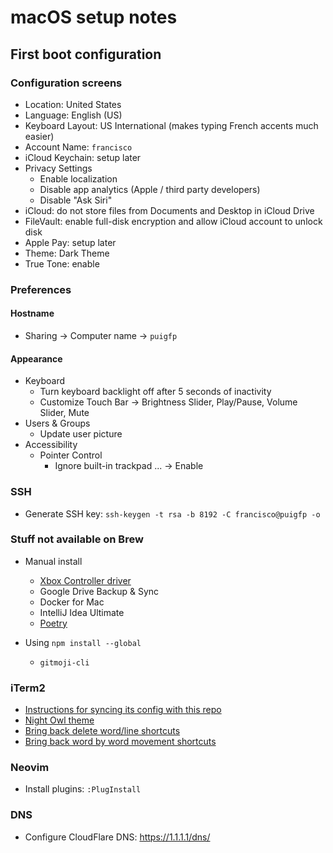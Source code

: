 # macOS setup notes

## First boot configuration

### Configuration screens

- Location: United States
- Language: English (US)
- Keyboard Layout: US International (makes typing French accents much easier)
- Account Name: `francisco`
- iCloud Keychain: setup later
- Privacy Settings
  - Enable localization
  - Disable app analytics (Apple / third party developers)
  - Disable "Ask Siri"
- iCloud: do not store files from Documents and Desktop in iCloud Drive
- FileVault: enable full-disk encryption and allow iCloud account to unlock disk
- Apple Pay: setup later
- Theme: Dark Theme
- True Tone: enable

### Preferences

#### Hostname

- Sharing -> Computer name -> `puigfp`

#### Appearance

- Keyboard
  - Turn keyboard backlight off after 5 seconds of inactivity
  - Customize Touch Bar -> Brightness Slider, Play/Pause, Volume Slider, Mute
- Users & Groups
  - Update user picture
- Accessibility
  - Pointer Control
    - Ignore built-in trackpad ... -> Enable

### SSH

- Generate SSH key: `ssh-keygen -t rsa -b 8192 -C francisco@puigfp -o`

### Stuff not available on Brew

- Manual install

  - [Xbox Controller driver](https://github.com/360Controller/360Controller/releases/)
  - Google Drive Backup & Sync
  - Docker for Mac
  - IntelliJ Idea Ultimate
  - [Poetry](https://poetry.eustace.io/docs/#installation)

- Using `npm install --global`
  - `gitmoji-cli`

### iTerm2

- [Instructions for syncing its config with this repo](http://stratus3d.com/blog/2015/02/28/sync-iterm2-profile-with-dotfiles-repository/)
- [Night Owl theme](https://github.com/nickcernis/iterm2-night-owl)
- [Bring back delete word/line shortcuts](https://stackoverflow.com/questions/12335787/with-iterm2-on-mac-how-to-delete-forward-a-word-from-cursor-on-command-line)
- [Bring back word by word movement shortcuts](https://apple.stackexchange.com/questions/154292/iterm-going-one-word-backwards-and-forwards)

### Neovim

- Install plugins: `:PlugInstall`

### DNS

- Configure CloudFlare DNS: https://1.1.1.1/dns/

